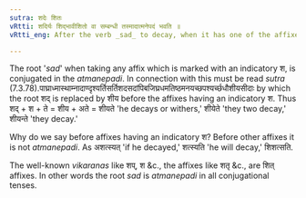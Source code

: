 ```yaml
---
sutra: शदेः शितः
vRtti: शदिर्यः शिद्भावीशितो वा सम्बन्धी तस्मादात्मनेपदं भवति ॥
vRtti_eng: After the verb _sad_ to decay, when it has one of the affixes with an indicatory _s_ (_sit_) the _Atmanepada_ is used.

---
```

The root '_sad_' when taking any affix which is marked with an indicatory श, is conjugated in the _atmanepadi_. In connection with this must be read _sutra_ (7.3.78).पाघ्राध्मास्थाम्नादाण्दृश्यर्तिसर्तिशदसदांपिबजिघ्रधमतिष्ठमनयच्छपश्यर्च्छधौशीयसीदाः by which the root शद् is replaced by शीय before the affixes having an indicatory श. Thus शद् + श + ते = शीय + अते = शीयते 'he decays or withers,' शीयेते 'they two decay,' शीयन्ते 'they decay.'

Why do we say before affixes having an indicatory श? Before other affixes it is not _atmanepadi_. As अशत्स्यत् 'if he decayed,' शत्स्यति 'he will decay,' शिशत्सति.

The well-known _vikaranas_ like शप्, श &c., the affixes like शतृ &c., are शित् affixes. In other words the root _sad_ is _atmanepadi_ in all conjugational tenses.